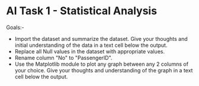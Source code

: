 # AI Task 1 - Statistical Analysis
Goals:-

- Import the dataset and summarize the dataset. Give your thoughts and initial understanding of the data in a text cell below the output.
- Replace all Null values in the dataset with appropriate values.
- Rename column "No" to "PassengerID".
- Use the Matplotlib module to plot any graph between any 2 columns of your choice. Give your thoughts and understanding of the graph in a text cell below the output.

